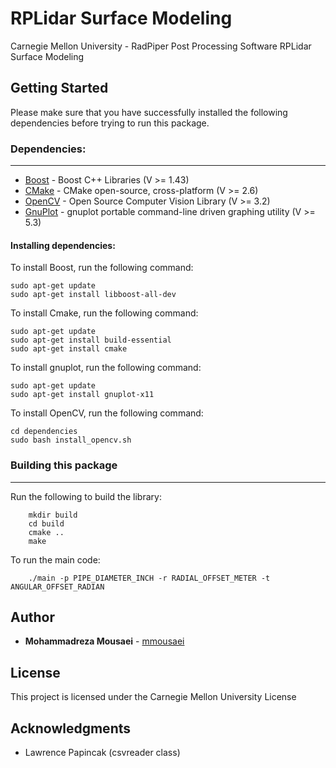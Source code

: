# RPLidar Surface Modeling

Carnegie Mellon University - RadPiper Post Processing Software
RPLidar Surface Modeling

## Getting Started

Please make sure that you have successfully installed the following dependencies before trying to run this package.
### Dependencies:
---------------------

* [Boost](https://www.boost.org/) - Boost C++ Libraries (V >= 1.43)
* [CMake](https://cmake.org/) - CMake open-source, cross-platform (V >= 2.6)
* [OpenCV](https://opencv.org/) - Open Source Computer Vision Library (V >= 3.2)
* [GnuPlot](http://www.gnuplot.info/) - gnuplot portable command-line driven graphing utility (V >= 5.3)

#### Installing dependencies:

To install Boost, run the following command:

```
sudo apt-get update
sudo apt-get install libboost-all-dev
```

To install Cmake, run the following command:

```
sudo apt-get update
sudo apt-get install build-essential
sudo apt-get install cmake
```

To install gnuplot, run the following command:

```
sudo apt-get update
sudo apt-get install gnuplot-x11
```

To install OpenCV, run the following command:

```
cd dependencies
sudo bash install_opencv.sh
```


### Building this package
---------------------
Run the following to build the library:

```
    mkdir build
    cd build
    cmake ..
    make
```

To run the main code:

```
    ./main -p PIPE_DIAMETER_INCH -r RADIAL_OFFSET_METER -t ANGULAR_OFFSET_RADIAN
```

## Author

* **Mohammadreza Mousaei** - [mmousaei](https://github.com/mmousaei)

## License

This project is licensed under the Carnegie Mellon University License

## Acknowledgments

* Lawrence Papincak (csvreader class)
